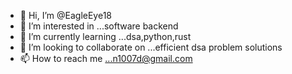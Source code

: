 - 👋 Hi, I’m @EagleEye18 
- 👀 I’m interested in ...software backend 
- 🌱 I’m currently learning ...dsa,python,rust 
- 💞️ I’m looking to collaborate on ...efficient dsa problem solutions 
- 📫 How to reach me ...n1007d@gmail.com

<!---
EagleEye18/EagleEye18 is a ✨ special ✨ repository because its `README.md` (this file) appears on your GitHub profile.
You can click the Preview link to take a look at your changes.
--->
